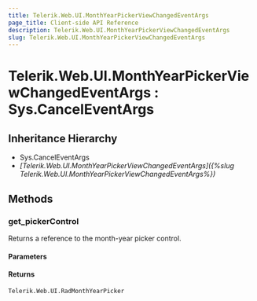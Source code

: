 ```yaml
---
title: Telerik.Web.UI.MonthYearPickerViewChangedEventArgs
page_title: Client-side API Reference
description: Telerik.Web.UI.MonthYearPickerViewChangedEventArgs
slug: Telerik.Web.UI.MonthYearPickerViewChangedEventArgs
---
```


# Telerik.Web.UI.MonthYearPickerViewChangedEventArgs : Sys.CancelEventArgs 

## Inheritance Hierarchy

* Sys.CancelEventArgs
* *[Telerik.Web.UI.MonthYearPickerViewChangedEventArgs]({%slug Telerik.Web.UI.MonthYearPickerViewChangedEventArgs%})*

## Methods

###  get_pickerControl

Returns a reference to the month-year picker control.

#### Parameters

#### Returns

`Telerik.Web.UI.RadMonthYearPicker` 


